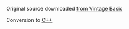 Original source downloaded [from Vintage Basic](http://www.vintage-basic.net/games.html)

Conversion to [C++](https://openjdk.java.net/)